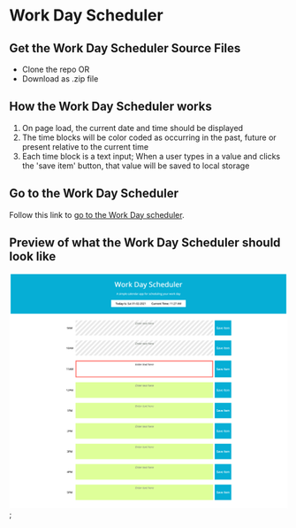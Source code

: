 # Work Day Scheduler

## Get the Work Day Scheduler Source Files
* Clone the repo OR
* Download as .zip file

## How the Work Day Scheduler works
1. On page load, the current date and time should be displayed
1. The time blocks will be color coded as occurring in the past, future or present relative to the current time
1. Each time block is a text input; When a user types in a value and clicks the 'save item' button, that value will be saved to local storage

## Go to the Work Day Scheduler
Follow this link to [go to the Work Day scheduler](https://hughesthatgirl.github.io/joanna-work-samples/05_weekday_scheduler/index.html). 

## Preview of what the Work Day Scheduler should look like
![Screenshot of the Work Day scheduler](./images/workday_scheduler.png);